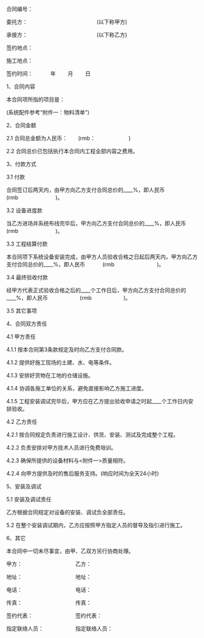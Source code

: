 
 


合同编号：


委托方：　　　　　　　　　　　　　(以下称甲方)


承接方：　　　　　　　　　　　　　(以下称乙方)


签约地点：


施工地点：


签约时间：　　　 年　　 月　　 日


1、合同内容


本合同项所指的项目是：


(系统配件参考“附件一：物料清单”)


2、合同金额


2.1 合同总金额为人民币：　　(rmb：　　　　　　 )


2.2 合同总价已包括执行本合同内工程全部内容之费用。


3、付款方式


3.1 付款


合同签订后两天内，由甲方向乙方支付合同总价的____%，即人民币　　　　　　　　 (rmb　　　　　　　)。


3.2 设备进度款


当乙方进场并系统布线完毕后，甲方向乙方支付合同总价的____%，即人民币　　　　　　　　(rmb　　　　　　　)。


3.3 工程结算付款


本合同项下系统设备安装完成，由甲方人员验收合格之日起后两天内，甲方向乙方支付合同总价的____%，即人民币　　　 (rmb　　　　　　　　)。


3.4 最终验收付款


经甲方代表正式验收合格之后的____个工作日后，甲方向乙方支付合同总价的____%，即人民币　　　　　　(rmb　　　　　　)。


3.5 其它事项


4、合同双方责任


4.1 甲方责任


4.1.1 按本合同第3条款规定及时向乙方支付合同款。


4.1.2 提供好施工现场的土建、水、电等条件。


4.1.3 安排好货物在工地的仓储设施。


4.1.4 协调各施工单位的关系，避免直接影响乙方施工进度。


4.1.5 工程安装调试完毕后，甲方应在乙方提出验收申请之时起____个工作日内安排验收。


4.2 乙方责任


4.2.1 按合同规定负责进行施工设计、供货、安装、测试及完成整个工程。


4.2.2 负责安排对甲方技术人员进行免费培训。


4.2.3 确保所提供的设备材料与&lt;附件一&gt;质量相符。


4.2.4 向甲方提供及时的售后服务支持。(响应时间为全天24小时)


5、安装及调试


5.1 安装及调试责任


乙方根据合同规定对设备的安装、调试负全部责任。


5.2 在整个安装调试期内，乙方应按照甲方指定人员的督导及指引进行施工。


6、其它


本合同中一切未尽事宜，由甲、乙双方另行协商处理。


甲方：　　　　　　　　　　乙方：


地址：　　　　　　　　　　地址：


电话：　　　　　　　　　　电话：


传真：　　　　　　　　　　传真：


签约代表：　　　　　　　　签约代表：


指定联络人员：　　　　　　指定联络人员：
 


 

 
 
 
 
 
  


  
 

  


  


  
 
 
 
 

